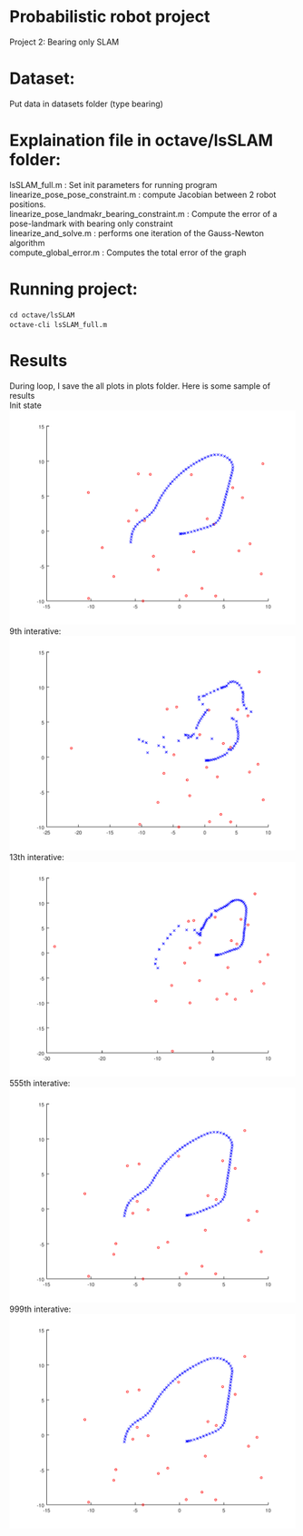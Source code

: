# Probabilistic robot project
Project 2: Bearing only SLAM  

# Dataset:
Put data in datasets folder (type bearing)  

# Explaination file in octave/lsSLAM folder:
lsSLAM_full.m : Set init parameters for running program  
linearize_pose_pose_constraint.m : compute Jacobian between 2 robot positions.  
linearize_pose_landmakr_bearing_constraint.m : Compute the error of a pose-landmark with bearing only constraint  
linearize_and_solve.m : performs one iteration of the Gauss-Newton algorithm  
compute_global_error.m : Computes the total error of the graph  


# Running project:
`cd octave/lsSLAM`  
`octave-cli lsSLAM_full.m`  

# Results
During loop, I save the all plots in plots folder. Here is some sample of results  
Init state  
![alt text](https://github.com/DavidNguyen95/proba/blob/main/plots/lsslam_000.png)
9th interative:  
![alt text](https://github.com/DavidNguyen95/proba/blob/main/plots/lsslam_009.png)
13th interative:  
![alt text](https://github.com/DavidNguyen95/proba/blob/main/plots/lsslam_013.png)
555th interative:  
![alt text](https://github.com/DavidNguyen95/proba/blob/main/plots/lsslam_555.png)
999th interative:  
![alt text](https://github.com/DavidNguyen95/proba/blob/main/plots/lsslam_998.png)




